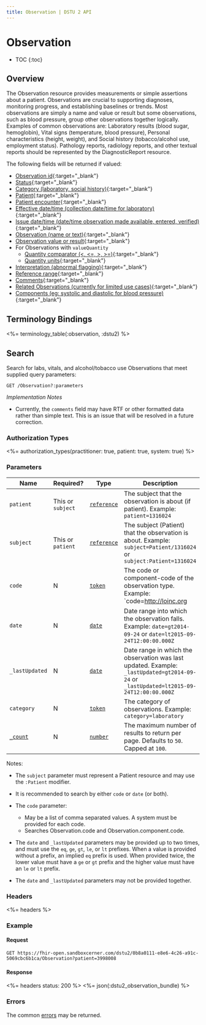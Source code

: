 ```yaml
---
title: Observation | DSTU 2 API
---
```


# Observation

* TOC
{:toc}

## Overview
The Observation resource provides measurements or simple assertions about a patient. Observations are crucial to supporting diagnoses, monitoring progress, and establishing baselines or trends. Most observations are simply a name and value or result but some observations, such as blood pressure, group other observations together logically.  Examples of common observations are: Laboratory results (blood sugar, hemoglobin), Vital signs (temperature, blood pressure), Personal characteristics (height, weight), and Social history (tobacco/alcohol use, employment status).  Pathology reports, radiology reports, and other textual reports should be represented by the DiagnosticReport resource.

The following fields will be returned if valued:

* [Observation id](http://hl7.org/fhir/DSTU2/observation-definitions.html#Observation.identifier){:target="_blank"}
* [Status](http://hl7.org/fhir/DSTU2/observation-definitions.html#Observation.status){:target="_blank"}
* [Category (laboratory, social history)](http://hl7.org/fhir/DSTU2/observation-definitions.html#Observation.category){:target="_blank"}
* [Patient](http://hl7.org/fhir/DSTU2/observation-definitions.html#Observation.subject){:target="_blank"}
* [Patient encounter](http://hl7.org/fhir/DSTU2/observation-definitions.html#Observation.encounter){:target="_blank"}
* [Effective date/time (collection date/time for laboratory)](http://hl7.org/fhir/DSTU2/observation-definitions.html#Observation.effective_x_){:target="_blank"}
* [Issue date/time (date/time observation made available, entered, verified)](http://hl7.org/fhir/DSTU2/observation-definitions.html#Observation.issued){:target="_blank"}
* [Observation (name or text)﻿﻿](http://hl7.org/fhir/DSTU2/observation-definitions.html#Observation.code){:target="_blank"}
* [Observation value or result](http://hl7.org/fhir/observation-definitions.html#Observation.value_x_){:target="_blank"}
* For Observations with `valueQuantity` 
  * [Quantity comparator﻿ (<, <=, >, >=)](http://hl7.org/fhir/DSTU2/datatypes-definitions.html#Quantity.comparator){:target="_blank"}
  * [Quantity units﻿﻿](http://hl7.org/fhir/DSTU2/datatypes-definitions.html#Quantity.unit){:target="_blank"}
* [Interpretation (abnormal flagging)](http://hl7.org/fhir/DSTU2/observation-definitions.html#Observation.interpretation){:target="_blank"}
* [Reference range](http://hl7.org/fhir/DSTU2/observation-definitions.html#Observation.referenceRange){:target="_blank"}
* [Comments](http://hl7.org/fhir/DSTU2/observation-definitions.html#Observation.comments){:target="_blank"}
* [Related Observations (currently for limited use cases)](http://hl7.org/fhir/DSTU2/observation-definitions.html#Observation.related){:target="_blank"}
* [Components (eg: systolic and diastolic for blood pressure)](http://hl7.org/fhir/DSTU2/observation-definitions.html#Observation.component){:target="_blank"}

## Terminology Bindings

<%= terminology_table(:observation, :dstu2) %>

## Search

Search for labs, vitals, and alcohol/tobacco use Observations that meet supplied query parameters:

    GET /Observation?:parameters

_Implementation Notes_

* Currently, the `comments` field may have RTF or other formatted data rather than simple text. This is an issue that will be resolved in a future correction.

### Authorization Types

<%= authorization_types(practitioner: true, patient: true, system: true) %>

### Parameters

 Name             | Required?         | Type          | Description
------------------|-------------------|---------------|----------------------------------------------------------------------------------------------------------------------
 `patient`        | This or `subject` | [`reference`] | The subject that the observation is about (if patient). Example: `patient=1316024`
 `subject`        | This or `patient` | [`reference`] | The subject (Patient) that the observation is about. Example: `subject=Patient/1316024` or `subject:Patient=1316024`
 `code`           | N                 | [`token`]     | The code or component-code of the observation type. Example: `code=http://loinc.org|3094-0,http://loinc.org|3139-3`
 `date`           | N                 | [`date`]      | Date range into which the observation falls. Example: `date=gt2014-09-24` or `date=lt2015-09-24T12:00:00.000Z`
 `_lastUpdated`   | N                 | [`date`]      | Date range in which the observation was last updated. Example: `_lastUpdated=gt2014-09-24` or `_lastUpdated=lt2015-09-24T12:00:00.000Z`
 `category`       | N                 | [`token`]     | The category of observations. Example: `category=laboratory`
 [`_count`]       | N                 | [`number`]    | The maximum number of results to return per page. Defaults to `50`. Capped at `100`.

Notes:

- The `subject` parameter must represent a Patient resource and may use the `:Patient` modifier.

- It is recommended to search by either `code` or `date` (or both).

- The `code` parameter:
  - May be a list of comma separated values. A system must be provided for each code.
  - Searches Observation.code and Observation.component.code.

- The `date` and `_lastUpdated` parameters may be provided up to two times, and must use the `eq`, `ge`, `gt`, `le`, or `lt` prefixes. When a value is provided without a prefix, an implied `eq` prefix is used. When provided twice, the lower value must have a `ge` or `gt` prefix and the higher value must have an `le` or `lt` prefix.

- The `date` and `_lastUpdated` parameters may not be provided together.

### Headers

 <%= headers %>

### Example

#### Request

    GET https://fhir-open.sandboxcerner.com/dstu2/0b8a0111-e8e6-4c26-a91c-5069cbc6b1ca/Observation?patient=3998008

#### Response

<%= headers status: 200 %>
<%= json(:dstu2_observation_bundle) %>

### Errors

The common [errors] may be returned.


[`reference`]: http://hl7.org/fhir/dstu2/search.html#reference
[`token`]: http://hl7.org/fhir/dstu2/search.html#token
[`date`]: http://hl7.org/fhir/dstu2/search.html#date
[`_count`]: http://hl7.org/fhir/dstu2/search.html#count
[`number`]: http://hl7.org/fhir/dstu2/search.html#number
[errors]: ../../#client-errors
